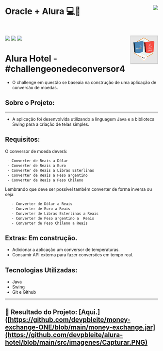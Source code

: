 # Oracle + Alura 💻🤟  <img align="right" src="https://cursos.alura.com.br/assets/images/certificates/new/logo/oracle-one-logo.png"><br><br>
<a href="https://www.linkedin.com/in/pabloleite03/" target="_blank"><img src="https://img.shields.io/badge/-LinkedIn-%230077B5?style=for-the-badge&logo=linkedin&logoColor=white"></a>
<a href = "mailto:devpbleite@gmail.com"> <img src="https://img.shields.io/badge/-Gmail-%23333?style=for-the-badge&logo=gmail&logoColor=white" target="_blank"></a>
<a href="https://discord.com/channels/@PabloL#3331" target="_blank"><img src="https://img.shields.io/badge/Discord-7289DA?style=for-the-badge&logo=discord&logoColor=white" target="_blank"></a>
<img align="right" src="https://github.com/devpbleite/alura-hotel/blob/main/src/imagenes/Capturar1.PNG" width="18%">

# Alura Hotel - #challengeonedeconversor4

 -  O challenge em questão se baseaia na construção de uma aplicação de conversão de moedas.

## Sobre o Projeto:
___

  - A aplicação foi desenvolvida utilizando a linguagem Java e a biblioteca Swing para a criação de telas simples.

## Requisitos:

 O conversor de moeda deverá:
 
     - Converter de Reais a Dólar
     - Converter de Reais a Euro
     - Converter de Reais a Libras Esterlinas
     - Converter de Reais a Peso argentino
     - Converter de Reais a Peso Chileno
     
Lembrando que deve ser possível também converter de forma inversa ou seja:

       - Converter de Dólar a Reais
       - Converter de Euro a Reais
       - Converter de Libras Esterlinas a Reais
       - Converter de Peso argentino a  Reais
       - Converter de Peso Chileno a Reais     

## Extras: Em construção.

 - Adicionar a aplicação um conversor de temperaturas.
 - Consumir API externa para fazer conversões em tempo real.

## Tecnologias Utilizadas:
-	Java
-	Swing
- Git e Github
___

## 📌 Resultado do Projeto: [Aqui.]([https://github.com/devpbleite/money-exchange-ONE/blob/main/money-exchange.jar](https://github.com/devpbleite/alura-hotel/blob/main/src/imagenes/Capturar.PNG)


